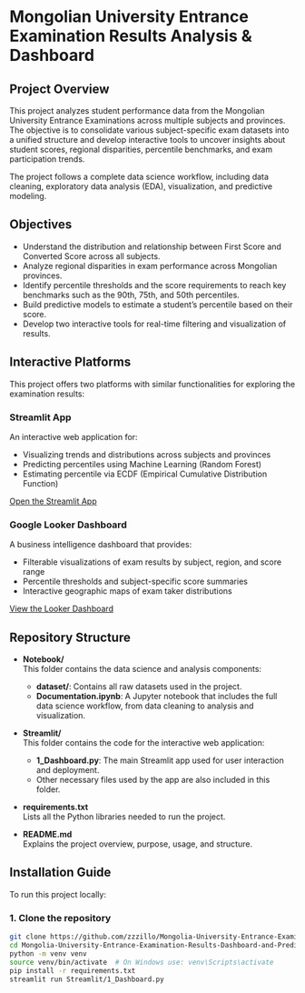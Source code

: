 # Mongolian University Entrance Examination Results Analysis & Dashboard

## Project Overview

This project analyzes student performance data from the Mongolian University Entrance Examinations across multiple subjects and provinces. The objective is to consolidate various subject-specific exam datasets into a unified structure and develop interactive tools to uncover insights about student scores, regional disparities, percentile benchmarks, and exam participation trends.

The project follows a complete data science workflow, including data cleaning, exploratory data analysis (EDA), visualization, and predictive modeling.

## Objectives

- Understand the distribution and relationship between First Score and Converted Score across all subjects.
- Analyze regional disparities in exam performance across Mongolian provinces.
- Identify percentile thresholds and the score requirements to reach key benchmarks such as the 90th, 75th, and 50th percentiles.
- Build predictive models to estimate a student’s percentile based on their score.
- Develop two interactive tools for real-time filtering and visualization of results.

## Interactive Platforms

This project offers two platforms with similar functionalities for exploring the examination results:

### Streamlit App

An interactive web application for:
- Visualizing trends and distributions across subjects and provinces
- Predicting percentiles using Machine Learning (Random Forest)
- Estimating percentile via ECDF (Empirical Cumulative Distribution Function)

[Open the Streamlit App](https://zzzillo-mongolia-university-entrance-examina-1-dashboard-sjx8tr.streamlit.app/)

### Google Looker Dashboard

A business intelligence dashboard that provides:
- Filterable visualizations of exam results by subject, region, and score range
- Percentile thresholds and subject-specific score summaries
- Interactive geographic maps of exam taker distributions

[View the Looker Dashboard](https://lookerstudio.google.com/reporting/51297d2d-2535-4117-9b0f-0931244e8104)

## Repository Structure

- **Notebook/**  
  This folder contains the data science and analysis components:
  - **dataset/**: Contains all raw datasets used in the project.
  - **Documentation.ipynb**: A Jupyter notebook that includes the full data science workflow, from data cleaning to analysis and visualization.

- **Streamlit/**  
  This folder contains the code for the interactive web application:
  - **1_Dashboard.py**: The main Streamlit app used for user interaction and deployment.
  - Other necessary files used by the app are also included in this folder.

- **requirements.txt**  
  Lists all the Python libraries needed to run the project.

- **README.md**  
  Explains the project overview, purpose, usage, and structure.

## Installation Guide

To run this project locally:

### 1. Clone the repository

```bash
git clone https://github.com/zzzillo/Mongolia-University-Entrance-Examination-Results-Dashboard-and-Prediction.git
cd Mongolia-University-Entrance-Examination-Results-Dashboard-and-Prediction
python -m venv venv
source venv/bin/activate  # On Windows use: venv\Scripts\activate
pip install -r requirements.txt
streamlit run Streamlit/1_Dashboard.py

